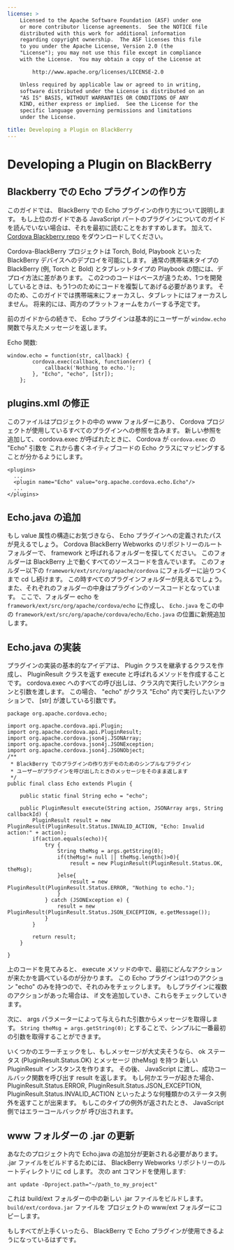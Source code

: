 ```yaml
---
license: >
    Licensed to the Apache Software Foundation (ASF) under one
    or more contributor license agreements.  See the NOTICE file
    distributed with this work for additional information
    regarding copyright ownership.  The ASF licenses this file
    to you under the Apache License, Version 2.0 (the
    "License"); you may not use this file except in compliance
    with the License.  You may obtain a copy of the License at

        http://www.apache.org/licenses/LICENSE-2.0

    Unless required by applicable law or agreed to in writing,
    software distributed under the License is distributed on an
    "AS IS" BASIS, WITHOUT WARRANTIES OR CONDITIONS OF ANY
    KIND, either express or implied.  See the License for the
    specific language governing permissions and limitations
    under the License.

title: Developing a Plugin on BlackBerry
---
```


Developing a Plugin on BlackBerry
=================================

## Blackberry での Echo プラグインの作り方

このガイドでは、 BlackBerry での Echo プラグインの作り方について説明します。
もし上位のガイドである JavaScript パートのプラグインについてのガイドを読んでいない場合は、それを最初に読むことをおすすめします。
加えて、 [Cordova Blackberry repo](https://git-wip-us.apache.org/repos/asf?p=incubator-cordova-blackberry-webworks.git;a=summary) をダウンロードしてください。

Cordova-BlackBerry プロジェクトは Torch, Bold, Playbook といった BlackBerry デバイスへのデプロイを可能にします。
通常の携帯端末タイプの BlackBerry (例, Torch と Bold) とタブレットタイプの Playbook の間には、デプロイ方法に差があります。
この2つのコードはベースが違うため、1つを開発しているときは、もう1つのためにコードを複製してあげる必要があります。
そのため、このガイドでは携帯端末にフォーカスし、タブレットにはフォーカスしません。
将来的には、両方のプラットフォームをカバーする予定です。


前のガイドからの続きで、 Echo プラグインは基本的にユーザーが `window.echo`
関数で与えたメッセージを返します。

Echo 関数:

    window.echo = function(str, callback) {
            cordova.exec(callback, function(err) {
                callback('Nothing to echo.');
            }, "Echo", "echo", [str]);
        };

## plugins.xml の修正

このファイルはプロジェクトの中の www フォルダーにあり、 Cordova プロジェクトが使用しているすべてのプラグインへの参照を含みます。
新しい参照を追加して、 cordova.exec が呼ばれたときに、 Cordova が `cordova.exec` の "Echo" 引数を
これから書くネイティブコードの Echo クラスにマッピングすることが分かるようにします。

    <plugins>
      ...
      <plugin name="Echo" value="org.apache.cordova.echo.Echo"/>
      ...
    </plugins>

## Echo.java の追加

もし value 属性の構造にお気づきなら、 Echo プラグインへの定義されたパスが見えるでしょう。
Cordova BlackBerry Webworks のリポジトリーのルートフォルダーで、 framework と呼ばれるフォルダーを探してください。
このフォルダーは BlackBerry 上で動くすべてのソースコードを含んでいます。
このフォルダー以下の `framework/ext/src/org/apache/cordova` にフォルダーに辿りつくまで cd し続けます。
この時すべてのプラグインフォルダーが見えるでしょう。また、それぞれのフォルダーの中身はプラグインのソースコードとなっています。
ここで、フォルダー echo を `framework/ext/src/org/apache/cordova/echo` に作成し、
`Echo.java` をこの中の `framework/ext/src/org/apache/cordova/echo/Echo.java` の位置に新規追加します。

## Echo.java の実装

プラグインの実装の基本的なアイデアは、 Plugin クラスを継承するクラスを作成し、
PluginResult クラスを返す execute と呼ばれるメソッドを作成することです。
cordova.exec へのすべての呼び出しは、クラス内で実行したいアクションと引数を渡します。
この場合、 "echo" がクラス "Echo" 内で実行したいアクションで、 [str] が渡している引数です。

    package org.apache.cordova.echo;

    import org.apache.cordova.api.Plugin;
    import org.apache.cordova.api.PluginResult;
    import org.apache.cordova.json4j.JSONArray;
    import org.apache.cordova.json4j.JSONException;
    import org.apache.cordova.json4j.JSONObject;
    /**
     * BlackBerry でのプラグインの作り方デモのためのシンプルなプラグイン
     * ユーザーがプラグインを呼び出したときのメッセージをそのまま返します
     */
    public final class Echo extends Plugin {

        public static final String echo = "echo";

        public PluginResult execute(String action, JSONArray args, String callbackId) {
            PluginResult result = new PluginResult(PluginResult.Status.INVALID_ACTION, "Echo: Invalid action:" + action);
            if(action.equals(echo)){
                try {
                    String theMsg = args.getString(0);
                    if(theMsg!= null || theMsg.length()>0){
                        result = new PluginResult(PluginResult.Status.OK, theMsg);
                    }else{
                        result = new PluginResult(PluginResult.Status.ERROR, "Nothing to echo.");
                    }
                } catch (JSONException e) {
                    result = new PluginResult(PluginResult.Status.JSON_EXCEPTION, e.getMessage());
                }
            }

            return result;
        }

    }

上のコードを見てみると、 execute メソッドの中で、最初にどんなアクションが来たかを調べているのが分かります。
この Echo プラグインは1つのアクション "echo" のみを持つので、それのみをチェックします。
もしプラグインに複数のアクションがあった場合は、 if 文を追加していき、これらをチェックしていきます。


次に、 args パラメーターによって与えられた引数からメッセージを取得します。
`String theMsg = args.getString(0);` とすることで、シンプルに一番最初の引数を取得することができます。

いくつかのエラーチェックをし、もしメッセージが大丈夫そうなら、 ok ステータス (PluginResult.Status.OK) とメッセージ (theMsg) を持つ
新しい PluginResult インスタンスを作ります。
その後、 JavaScript に渡し、成功コールバック関数を呼び出す result を返します。
もし何かエラーが起きた場合、 PluginResult.Status.ERROR, PluginResult.Status.JSON_EXCEPTION, PluginResult.Status.INVALID_ACTION といったような何種類かのステータス例外を返すことが出来ます。
もしこのタイプの例外が返されたとき、 JavaScript 側ではエラーコールバックが
呼び出されます。

## www フォルダーの .jar の更新

あなたのプロジェクト内で Echo.java の追加分が更新される必要があります。 .jar ファイルをビルドするためには、 BlackBerry Webworks リポジトリーのルートディレクトリに cd します。
次の ant コマンドを使用します:

    ant update -Dproject.path="~/path_to_my_project"

これは build/ext フォルダーの中の新しい .jar ファイルをビルドします。
`build/ext/cordova.jar` ファイルを プロジェクトの www/ext フォルダーにコピーします。

もしすべてが上手くいったら、 BlackBerry で Echo プラグインが使用できるようになっているはずです。
